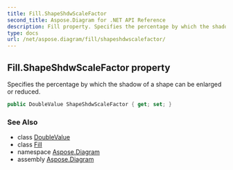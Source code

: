 ```yaml
---
title: Fill.ShapeShdwScaleFactor
second_title: Aspose.Diagram for .NET API Reference
description: Fill property. Specifies the percentage by which the shadow of a shape can be enlarged or reduced
type: docs
url: /net/aspose.diagram/fill/shapeshdwscalefactor/
---
```

## Fill.ShapeShdwScaleFactor property

Specifies the percentage by which the shadow of a shape can be enlarged or reduced.

```csharp
public DoubleValue ShapeShdwScaleFactor { get; set; }
```

### See Also

* class [DoubleValue](../../doublevalue/)
* class [Fill](../)
* namespace [Aspose.Diagram](../../fill/)
* assembly [Aspose.Diagram](../../../)


